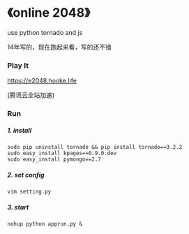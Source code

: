 《online 2048》
==

use python tornado and js

14年写的，现在跑起来看，写的还不错

### Play It

https://e2048.hooke.life

(腾讯云全站加速)


### Run

##### 1. install
```
sudo pip uninstall tornado && pip install tornado==3.2.2
sudo easy_install kpages==0.9.0.dev
sudo easy_install pymongo==2.7
```

##### 2. set config
```
vim setting.py
```

##### 3. start
```
nohup python apprun.py &
```

